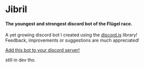 # Jibril
#### The youngest and strongest discord bot of the Flügel race.

A yet growing discord bot I created using the [discord.js](https://github.com/discordjs/discord.js) library! <br>
Feedback, improvements or suggestions are much appreciated!

[Add this bot to your discord server!](https://discordapp.com/oauth2/authorize?client_id=401681744979296256&scope=bot&permissions=8)

still in dev tho.
